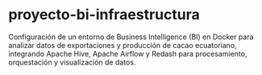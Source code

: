 # proyecto-bi-infraestructura
Configuración de un entorno de Business Intelligence (BI) en Docker para analizar datos de exportaciones y producción de cacao ecuatoriano, integrando Apache Hive, Apache Airflow y Redash para procesamiento, orquestación y visualización de datos.
